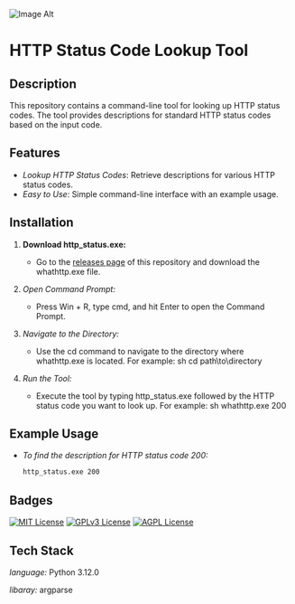 
 ![Image Alt](https://github.com/vinayakak01/http-status-lookup/blob/main/cli-image.jpg?raw=true)
 
# HTTP Status Code Lookup Tool

## Description

This repository contains a command-line tool for looking up HTTP status codes. The tool provides descriptions for standard HTTP status codes based on the input code.

## Features

- *Lookup HTTP Status Codes*: Retrieve descriptions for various HTTP status codes.
- *Easy to Use*: Simple command-line interface with an example usage.

## Installation

1. **Download http_status.exe:**
   - Go to the [releases page](https://github.com/vinayakak01/http-status-lookup) of this repository and download the whathttp.exe file.

2. *Open Command Prompt:*
   - Press Win + R, type cmd, and hit Enter to open the Command Prompt.

3. *Navigate to the Directory:*
   - Use the cd command to navigate to the directory where whathttp.exe is located. For example:
     sh
     cd path\to\directory
     

4. *Run the Tool:*
   - Execute the tool by typing http_status.exe followed by the HTTP status code you want to look up. For example:
     sh
     whathttp.exe 200
     

## Example Usage

- *To find the description for HTTP status code 200:*
  ```sh
  http_status.exe 200


## Badges


[![MIT License](https://img.shields.io/badge/License-MIT-green.svg)](https://choosealicense.com/licenses/mit/)
[![GPLv3 License](https://img.shields.io/badge/License-GPL%20v3-yellow.svg)](https://opensource.org/licenses/)
[![AGPL License](https://img.shields.io/badge/license-AGPL-blue.svg)](http://www.gnu.org/licenses/agpl-3.0)

## Tech Stack

*language:*  Python 3.12.0

*libaray:* argparse
